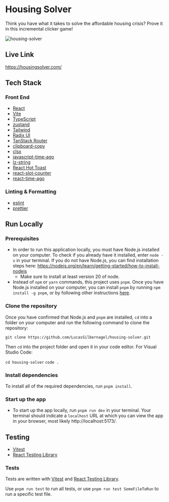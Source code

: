 # Housing Solver

Think you have what it takes to solve the affordable housing crisis? Prove it in this incremental clicker game!

![housing-solver](https://github.com/user-attachments/assets/435d1d44-ba76-4067-8440-69b944cf7668)

## Live Link

https://housingsolver.com/

## Tech Stack

### Front End

- [React](https://reactjs.org/)
- [Vite](https://vite.dev/)
- [TypeScript](https://www.typescriptlang.org/)
- [zustand](https://github.com/pmndrs/zustand)
- [Tailwind](https://tailwindcss.com/)
- [Radix UI](https://www.radix-ui.com/)
- [TanStack Router](https://tanstack.com/router/latest)
- [clipboard-copy](https://www.npmjs.com/package/clipboard-copy)
- [clsx](https://www.npmjs.com/package/clsx)
- [javascript-time-ago](https://www.npmjs.com/package/javascript-time-ago)
- [lz-string](https://www.npmjs.com/package/lz-string)
- [React Hot Toast](https://react-hot-toast.com/)
- [react-slot-counter](https://www.npmjs.com/package/react-slot-counter)
- [react-time-ago](https://www.npmjs.com/package/react-time-ago)

### Linting & Formatting

- [eslint](https://eslint.org/)
- [prettier](https://prettier.io/)

## Run Locally

### Prerequisites

- In order to run this application locally, you must have Node.js installed on your computer. To check if you already have it installed, enter `node -v` in your terminal. If you do not have Node.js, you can find installation steps here: https://nodejs.org/en/learn/getting-started/how-to-install-nodejs
  - Make sure to install at least version 20 of node.
- Instead of `npm` or `yarn` commands, this project uses `pnpm`. Once you have Node.js installed on your computer, you can install `pnpm` by running `npm install -g pnpm`, or by following other instructions [here](https://pnpm.io/installation).

### Clone the repository

Once you have confirmed that Node.js and `pnpm` are installed, `cd` into a folder on your computer and run the following command to clone the repository:

`git clone https://github.com/LucasSilbernagel/housing-solver.git`

Then `cd` into the project folder and open it in your code editor. For Visual Studio Code:

`cd housing-solver`
`code .`

### Install dependencies

To install all of the required dependencies, run `pnpm install`.

### Start up the app

- To start up the app locally, run `pnpm run dev` in your terminal. Your terminal should indicate a `localhost` URL at which you can view the app in your browser, most likely http://localhost:5173/.

## Testing

- [Vitest](https://vitest.dev/)
- [React Testing Library](https://testing-library.com/docs/react-testing-library/intro/)

### Tests

Tests are written with [Vitest](https://vitest.dev/) and [React Testing Library](https://testing-library.com/).

Use `pnpm run test` to run all tests, or use `pnpm run test SomeFileToRun` to run a specific test file.

